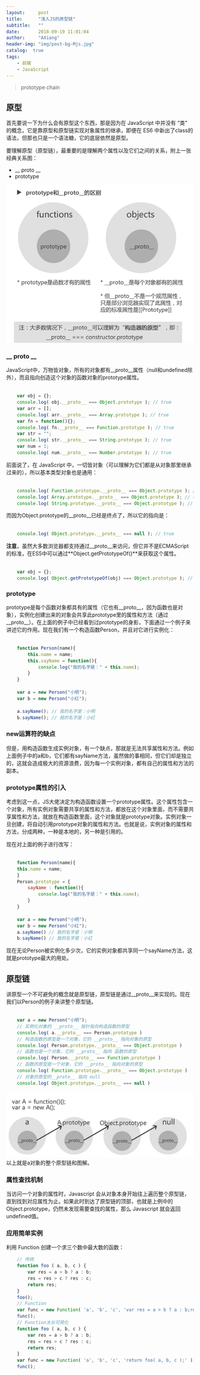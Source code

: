 ```yaml
---
layout:     post
title:      "浅入JS的原型链"
subtitle:   ""
date:       2018-09-19 11:01:04
author:     "AXiang"
header-img: "img/post-bg-Mjs.jpg"
catalog:  true
tags:
    - 前端
    - JavaScript
---
```


> prototype chain

## 原型
首先要说一下为什么会有原型这个东西，那是因为在 JavaScript 中并没有 “类” 的概念，它是靠原型和原型链实现对象属性的继承，即便在 ES6 中新出了class的语法，但那也只是一个语法糖，它的底层依然是原型。

要理解原型（原型链），最重要的是理解两个属性以及它们之间的关系，附上一张经典关系图：
- __ proto __
- prototype

![区别图](/img/in-post/post-js/js_1902_1.png)

### __ proto __
JavaScript中，万物皆对象，所有的对象都有__proto__属性（null和undefined除外），而且指向创造这个对象的函数对象的prototype属性。   

```js

    var obj = {};
    console.log( obj.__proto__ === Object.prototype ); // true
    var arr = [];
    console.log( arr.__proto__ === Array.prototype ); // true
    var fn = function(){};
    console.log( fn.__proto__ === Function.prototype ); // true
    var str = "";
    console.log( str.__proto__ === String.prototype ); // true
    var num = 1;
    console.log( num.__proto__ === Number.prototype ); // true

```

前面说了，在 JavaScript 中，一切皆对象（可以理解为它们都是从对象那里继承过来的），所以基本类型对象也是通用：
```js

    console.log( Function.prototype.__proto__ === Object.prototype ); // true
    console.log( Array.prototype.__proto__ === Object.prototype ); // true
    console.log( String.prototype.__proto__ === Object.prototype ); // true

```
而因为Object.prototype的__proto__已经是终点了，所以它的指向是：
```js

    console.log( Object.prototype.__proto__ === null ); // true 

```
**注意**，虽然大多数浏览器都支持通过__proto__来访问，但它并不是ECMAScript的标准，在ES5中可以通过**Object.getPrototypeOf()**来获取这个属性。
```js

    var obj = {};
    console.log( Object.getPrototypeOf(obj) === Object.prototype ); // true

```

### prototype
prototype是每个函数对象都具有的属性（它也有__proto__，因为函数也是对象），实例化创建出来的对象会共享此prototype里的属性和方法（通过__proto__）。在上面的例子中已经看到过prototype的身影，下面通过一个例子来讲述它的作用。现在我们有一个构造函数Person，并且对它进行实例化：
```js 

    function Person(name){
        this.name = name;
        this.sayName = function(){
            console.log("我的名字是：" + this.name);
        }
    }

    var a = new Person("小明");
    var b = new Person("小红");

    a.sayName(); // 我的名字是：小明
    b.sayName(); // 我的名字是：小红

```

### new运算符的缺点
但是，用构造函数生成实例对象，有一个缺点，那就是无法共享属性和方法。例如上面例子中的a和b，它们都有sayName方法，虽然做的事相同，但它们却是独立的，这就会造成极大的资源浪费，因为每一个实例对象，都有自己的属性和方法的副本。

### prototype属性的引入
考虑到这一点，JS大佬决定为构造函数设置一个prototype属性。这个属性包含一个对象，所有实例对象需要共享的属性和方法，都放在这个对象里面，而不需要共享属性和方法，就放在构造函数里面，这个对象就是prototype对象。实例对象一旦创建，将自动引用prototype对象的属性和方法。也就是说，实例对象的属性和方法，分成两种，一种是本地的，另一种是引用的。

现在对上面的例子进行改写：

```js

    function Person(name){
    this.name = name;
    }
    Person.prototype = {
        sayName : function(){
            console.log("我的名字是：" + this.name);
        }
    }

    var a = new Person("小明");
    var b = new Person("小红");
    a.sayName() // 我的名字是：小明
    b.sayName() // 我的名字是：小红

```
现在无论Person被实例化多少次，它的实例对象都共享同一个sayName方法，这就是prototype最大的用处。

## 原型链
讲原型一个不可避免的概念就是原型链，原型链是通过__proto__来实现的。现在我们以Person的例子来讲整个原型链。
```js

    var a = new Person("小明");
    // 实例化对象的 __proto__ 指针指向构造函数的原型
    console.log( a.__proto__ === Person.prototype )
    // 构造函数的原型是一个对象，它的 __proto__ 指向对象的原型
    console.log( Person.prototype.__proto__ === Object.prototype )
    // 函数也是一个对象，它的 __proto__ 指向 函数的原型
    console.log( Person.__proto__ === Function.prototype )
    // 函数的原型是一个对象，它的 __proto__ 指向对象的原型
    console.log( Function.prototype.__proto__ === Object.prototype )
    // 对象的原型的__proto__ 指向 null
    console.log( Object.prototype.__proto__ === null )

```

![链式图](/img/in-post/post-js/js_1902_2.png)
以上就是a对象的整个原型链和图解。

### 属性查找机制
当访问一个对象的属性时，Javascript 会从对象本身开始往上遍历整个原型链，直到找到对应属性为止。如果此时到达了原型链的顶部，也就是上例中的 Object.prototype，仍然未发现需要查找的属性，那么 Javascript 就会返回 undefined值。

### 应用简单实例
利用 Function 创建一个求三个数中最大数的函数：
```js
    // 传统
    function foo ( a, b, c ) {
        var res = a > b ? a : b;
        res = res > c ? res : c;
        return res;
    }
    foo();
    // Function
    var func = new Function( 'a', 'b', 'c', 'var res = a > b ? a : b;res = res > c ? res : c;return res;' )
    func();
    // Function太长可简化
    function foo ( a, b, c ) {
        var res = a > b ? a : b;
        res = res > c ? res : c;
        return res;
    }
    var func = new Function( 'a', 'b', 'c', 'return foo( a, b, c );' );
    func();

```




